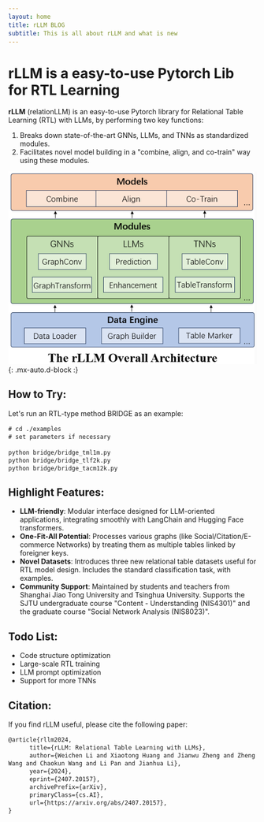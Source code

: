 ```yaml
---
layout: home
title: rLLM BLOG
subtitle: This is all about rLLM and what is new
---
```


# rLLM is a easy-to-use Pytorch Lib for RTL Learning

**rLLM** (relationLLM) is an easy-to-use Pytorch library for Relational Table Learning (RTL) with LLMs, by performing two key functions:

1. Breaks down state-of-the-art GNNs, LLMs, and TNNs as standardized modules.
2. Facilitates novel model building in a "combine, align, and co-train" way using these modules.

![overview for rllm](/assets/img/index/rllmoverview.png){: .mx-auto.d-block :}

## How to Try:

Let's run an RTL-type method BRIDGE as an example:

```shell
# cd ./examples
# set parameters if necessary

python bridge/bridge_tml1m.py
python bridge/bridge_tlf2k.py
python bridge/bridge_tacm12k.py
```

## Highlight Features:

- **LLM-friendly**: Modular interface designed for LLM-oriented applications, integrating smoothly with LangChain and Hugging Face transformers.
- **One-Fit-All Potential**: Processes various graphs (like Social/Citation/E-commerce Networks) by treating them as multiple tables linked by foreigner keys.
- **Novel Datasets**: Introduces three new relational table datasets useful for RTL model design. Includes the standard classification task, with examples.
- **Community Support**: Maintained by students and teachers from Shanghai Jiao Tong University and Tsinghua University. Supports the SJTU undergraduate course "Content - Understanding (NIS4301)" and the graduate course "Social Network Analysis (NIS8023)".

## Todo List:

- Code structure optimization
- Large-scale RTL training
- LLM prompt optimization
- Support for more TNNs

## Citation:

If you find rLLM useful, please cite the following paper:
```
@article{rllm2024,
      title={rLLM: Relational Table Learning with LLMs}, 
      author={Weichen Li and Xiaotong Huang and Jianwu Zheng and Zheng Wang and Chaokun Wang and Li Pan and Jianhua Li},
      year={2024},
      eprint={2407.20157},
      archivePrefix={arXiv},
      primaryClass={cs.AI},
      url={https://arxiv.org/abs/2407.20157}, 
}
```